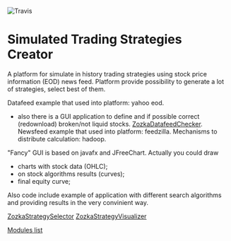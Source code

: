 ![Travis](https://travis-ci.org/sidorovis/stsc.svg?branch=master)

# Simulated Trading Strategies Creator

A platform for simulate in history trading strategies using stock price information (EOD) news feed.
Platform provide possibility to generate a lot of strategies, select best of them.

Datafeed example that used into platform: yahoo eod.
 * also there is a GUI application to define and if possible correct (redownload) broken/not liquid stocks. [ZozkaDatafeedChecker](https://github.com/sidorovis/stsc/wiki/ZozkaDatafeedChecker-Examples).
Newsfeed example that used into platform: feedzilla.
Mechanisms to distribute calculation: hadoop.

"Fancy" GUI is based on javafx and JFreeChart. 
Actually you could draw 
 * charts with stock data (OHLC); 
 * on stock algorithms results (curves);
 * final equity curve;

Also code include example of application with different search algorithms and providing results in the very convinient way.

[ZozkaStrategySelector](https://github.com/sidorovis/stsc/wiki/ZozkaStrategySelector-Examples)
[ZozkaStrategyVisualizer](https://github.com/sidorovis/stsc/wiki/ZozkaStrategyVisualizer-Examples)

[Modules list](https://github.com/sidorovis/stsc/wiki/Modules-List)


